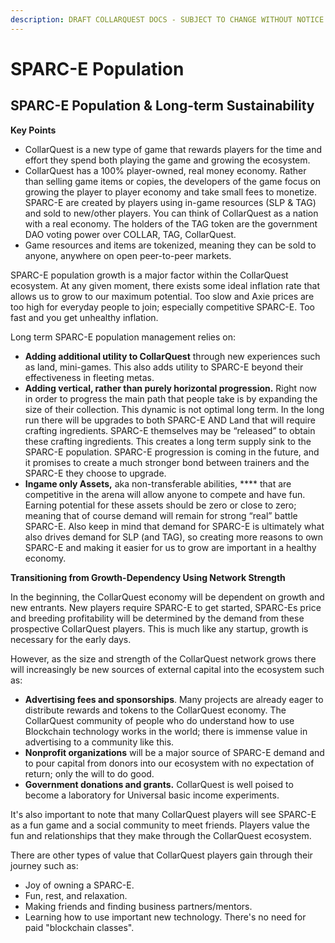 ```yaml
---
description: DRAFT COLLARQUEST DOCS - SUBJECT TO CHANGE WITHOUT NOTICE.
---
```


# SPARC-E Population

## SPARC-E Population & Long-term Sustainability

**Key Points**

* CollarQuest is a new type of game that rewards players for the time and effort they spend both playing the game and growing the ecosystem.
* CollarQuest has a 100% player-owned, real money economy. Rather than selling game items or copies, the developers of the game focus on growing the player to player economy and take small fees to monetize. SPARC-E are created by players using in-game resources (SLP & TAG) and sold to new/other players. You can think of CollarQuest as a nation with a real economy. The holders of the TAG token are the government DAO voting power over COLLAR, TAG, CollarQuest.
* Game resources and items are tokenized, meaning they can be sold to anyone, anywhere on open peer-to-peer markets.

SPARC-E population growth is a major factor within the CollarQuest ecosystem. At any given moment, there exists some ideal inflation rate that allows us to grow to our maximum potential. Too slow and Axie prices are too high for everyday people to join; especially competitive SPARC-E. Too fast and you get unhealthy inflation.&#x20;

Long term SPARC-E population management relies on:

* **Adding additional utility to CollarQuest** through new experiences such as land, mini-games. This also adds utility to SPARC-E beyond their effectiveness in fleeting metas.&#x20;
* **Adding vertical, rather than purely horizontal progression.** Right now in order to progress the main path that people take is by expanding the size of their collection. This dynamic is not optimal long term. In the long run there will be upgrades to both SPARC-E AND Land that will require crafting ingredients. SPARC-E themselves may be “released” to obtain these crafting ingredients. This creates a long term supply sink to the SPARC-E population. SPARC-E progression is coming in the future, and it promises to create a much stronger bond between trainers and the SPARC-E they choose to upgrade.
* **Ingame only Assets,** aka non-transferable abilities, **** that are competitive in the arena will allow anyone to compete and have fun.  Earning potential for these assets should be zero or close to zero; meaning that of course demand will remain for strong “real” battle SPARC-E. Also keep in mind that demand for SPARC-E is ultimately what also drives demand for SLP (and TAG), so creating more reasons to own SPARC-E and making it easier for us to grow are important in a healthy economy.

**Transitioning from Growth-Dependency Using Network Strength**

In the beginning, the CollarQuest economy will be dependent on growth and new entrants. New players require SPARC-E to get started, SPARC-Es price and breeding profitability will be determined by the demand from these prospective CollarQuest players. This is much like any startup, growth is necessary for the early days.

However, as the size and strength of the CollarQuest network grows there will increasingly be new sources of external capital into the ecosystem such as:

* **Advertising fees and sponsorships**. Many projects are already eager to distribute rewards and tokens to the CollarQuest economy. The CollarQuest community of people who do understand how to use Blockchain technology works in the world; there is immense value in advertising to a community like this.
* **Nonprofit organizations** will be a major source of SPARC-E demand and to pour capital from donors into our ecosystem with no expectation of return; only the will to do good.
* **Government donations and grants.** CollarQuest is well poised to become a laboratory for Universal basic income experiments.&#x20;

It's also important to note that many CollarQuest players will see SPARC-E as a fun game and a social community to meet friends. Players value the fun and relationships that they make through the CollarQuest ecosystem.

There are other types of value that CollarQuest players gain through their journey such as:

* Joy of owning a SPARC-E.
* Fun, rest, and relaxation.
* Making friends and finding business partners/mentors.
* Learning how to use important new technology. There's no need for paid "blockchain classes".
